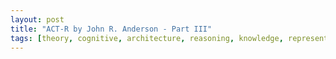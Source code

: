 ```yaml
---
layout: post
title: "ACT-R by John R. Anderson - Part III"
tags: [theory, cognitive, architecture, reasoning, knowledge, representation]
---
```


